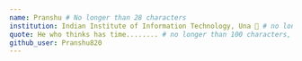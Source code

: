 ```yaml
---
name: Pranshu # No longer than 28 characters
institution: Indian Institute of Information Technology, Una 🚩 # no longer than 58 characters
quote: He who thinks has time........ # no longer than 100 characters, avoid using quotes(") to guarantee the format remains the same.
github_user: Pranshu820
---
```

